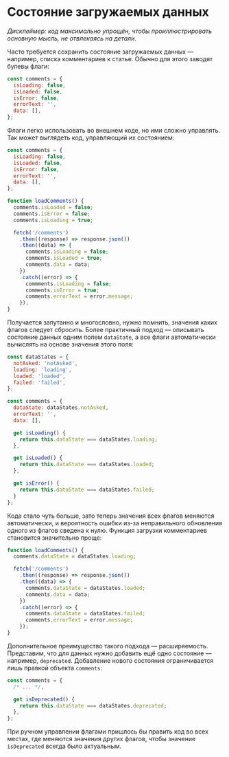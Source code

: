 # Состояние загружаемых данных

*Дисклеймер: код максимально упрощён, чтобы проиллюстрировать основную мысль, не отвлекаясь на детали.*

Часто требуется сохранить состояние загружаемых данных — например, списка комментариев к статье. Обычно для этого заводят булевы флаги:

```javascript
const comments = {
  isLoading: false,
  isLoaded: false,
  isError: false,
  errorText: '',
  data: [],
};
```

Флаги легко использовать во внешнем коде, но ими сложно управлять. Так может выглядеть код, управляющий их состоянием:

```javascript
const comments = {
  isLoading: false,
  isLoaded: false,
  isError: false,
  errorText: '',
  data: [],
};

function loadComments() {
  comments.isLoaded = false;
  comments.isError = false;
  comments.isLoading = true;

  fetch('/comments')
    .then((response) => response.json())
    .then((data) => {
      comments.isLoading = false;
      comments.isLoaded = true;
      comments.data = data;
    })
    .catch((error) => {
      commments.isLoading = false;
      comments.isError = true;
      comments.errorText = error.message;
    });
}
```

Получается запутанно и многословно, нужно помнить, значения каких флагов следует сбросить. Более практичный подход — описывать состояние данных одним полем `dataState`, а все флаги автоматически вычислять на основе значения этого поля:

```javascript
const dataStates = {
  notAsked: 'notAsked',
  loading: 'loading',
  loaded: 'loaded',
  failed: 'failed',
};

const comments = {
  dataState: dataStates.notAsked,
  errorText: '',
  data: [],

  get isLoading() {
    return this.dataState === dataStates.loading;
  },

  get isLoaded() {
    return this.dataState === dataStates.loaded;
  },

  get isError() {
    return this.dataState === dataStates.failed;
  }
};
```

Кода стало чуть больше, зато теперь значения всех флагов меняются автоматически, и вероятность ошибки из-за неправильного обновления одного из флагов сведена к нулю. Функция загрузки комментариев становится значительно проще:

```javascript
function loadComments() {
  comments.dataState = dataStates.loading;

  fetch('/comments')
    .then((response) => response.json())
    .then((data) => {
      comments.dataState = dataStates.loaded;
      comments.data = data;
    })
    .catch((error) => {
      comments.dataState = dataStates.failed;
      comments.errorText = error.message;
    });
}
```

Дополнительное преимущество такого подхода — расширяемость. Представим, что для данных нужно добавить ещё одно состояние — например, `deprecated`. Добавление нового состояния ограничивается лишь правкой объекта `comments`:

```javascript
const comments = {
  /* ... */,

  get isDeprecated() {
    return this.dataState === dataStates.deprecated;
  },
};
```

При ручном управлении флагами пришлось бы править код во всех местах, где меняются значения других флагов, чтобы значение `isDeprecated` всегда было актуальным.
